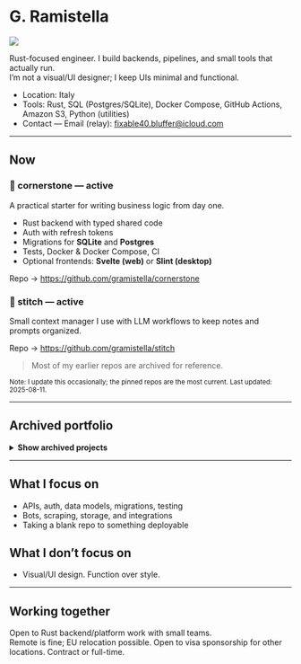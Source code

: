 # G. Ramistella

![](https://hit.yhype.me/github/profile?user_id=60039721)

Rust-focused engineer. I build backends, pipelines, and small tools that actually run.  
I’m not a visual/UI designer; I keep UIs minimal and functional.

- Location: Italy
- Tools: Rust, SQL (Postgres/SQLite), Docker Compose, GitHub Actions, Amazon S3, Python (utilities)
- Contact — Email (relay): fixable40.bluffer@icloud.com

---

## Now

### 🧱 cornerstone — active
A practical starter for writing business logic from day one.
- Rust backend with typed shared code
- Auth with refresh tokens
- Migrations for **SQLite** and **Postgres**
- Tests, Docker & Docker Compose, CI
- Optional frontends: **Svelte (web)** or **Slint (desktop)**

Repo → https://github.com/gramistella/cornerstone

### 🧵 stitch — active
Small context manager I use with LLM workflows to keep notes and prompts organized.

Repo → https://github.com/gramistella/stitch

> Most of my earlier repos are archived for reference.

<sub>Note: I update this occasionally; the pinned repos are the most current. Last updated: 2025-08-11.</sub>

---

## Archived portfolio

<details>
  <summary><strong>Show archived projects</strong></summary>
  <br>

### 📸 instagram-scraper-rs — archived
Adopted and modified an existing crate to support `repost_rusty`.
- Session management and request workflow
- Pagination and data extraction
- Error handling across API changes

Repo → https://github.com/gramistella/instagram-scraper-rs

### 🔁 repost_rusty — archived
Rust-based reposting pipeline for Instagram Reels, coordinated via Discord.
- Scraping and media retrieval
- Database + Amazon S3
- Video handling and posting flow
- Scheduling and basic rate limiting
- Perceptual hashing to detect and avoid duplicate reels

Repo → https://github.com/gramistella/repost_rusty

### 🤖 copbot_rs — archived
Rust rewrite of the `copbot_java` bot to learn Rust.
- Request/response handling
- Benchmarking and performance testing
- Early GUI experiments

Repo → https://github.com/gramistella/copbot_rs

### 🎓 yes-u-public — archived
Erasmus project built with Flask.
- Models, forms, routes, templated pages, simple admin
- Built to be a straightforward working web app

Repo → https://github.com/gramistella/yes-u-public

### 🧪 copbot_java — archived
First large project.
- Multithreading and HTTP automation
- MySQL persistence
- Simple Swing control panel

Repo → https://github.com/gramistella/copbot_java

</details>

---

## What I focus on
- APIs, auth, data models, migrations, testing
- Bots, scraping, storage, and integrations
- Taking a blank repo to something deployable

## What I don’t focus on
- Visual/UI design. Function over style.

---

## Working together
Open to Rust backend/platform work with small teams.  
Remote is fine; EU relocation possible. Open to visa sponsorship for other locations. Contract or full-time.

